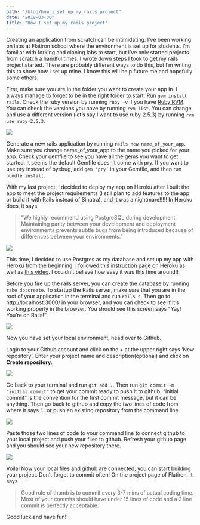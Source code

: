 ```yaml
---
path: "/blog/how_i_set_up_my_rails_project"
date: "2019-03-30"
title: "How I set up my rails project"
---
```





Creating an application from scratch can be intimidating. I’ve been working on labs at Flatiron school where the environment is set up for students. I’m familiar with forking and cloning labs to start, but I’ve only started projects from scratch a handful times. I wrote down steps I took to get my rails project started. There are probably different ways to do this, but I’m writing this to show how I set up mine. I know this will help future me and hopefully some others.


First, make sure you are in the folder you want to create your app in. I always manage to forget to be in the right folder to start.
Run `gem install rails`.
Check the ruby version by running `ruby -v` if you have [Ruby RVM](https://rvm.io/). You can check the versions you have by running `rvm list`. You can change and use a different version (let’s say I want to use ruby-2.5.3) by running `rvm use ruby-2.5.3`. 

![](https://res.cloudinary.com/codingmamakaz/image/upload/v1555440443/Flatiron%20Blog/Screen_Shot_2019-03-25_at_10.58.19_PM.png)

Generate a new rails application by running `rails new name_of_your_app`. Make sure you change name_of_your_app to the name you picked for your app.
Check your gemfile to see you have all the gems you want to get started. It seems the default Gemfile doesn’t come with pry. If you want to use pry instead of byebug, add `gem ‘pry’` in your Gemfile, and then run `bundle install`.

With my last project, I decided to deploy my app on Heroku after I built the app to meet the project requirements (I still plan to add features to the app or build it with Rails instead of Sinatra), and it was a nightmare!!!!! In Heroku docs, it says 
>“We highly recommend using PostgreSQL during development. Maintaining parity between your development and deployment environments prevents subtle bugs from being introduced because of differences between your environments.” 

![](https://media.giphy.com/media/11dR2hEgtN5KoM/giphy.gif)

This time, I decided  to use Postgres as my database and set up my app with Heroku from the beginning. I followed this [instruction page](https://devcenter.heroku.com/articles/getting-started-with-rails5) on Heroku as well as [this video](https://youtu.be/qniGJMH7Weo). I couldn’t believe how easy it was this time around!! 


Before you fire up the rails server, you can create the database by running  `rake db:create`.
To startup the Rails server, make sure that you are in the root of your application in the terminal and run  `rails s`.
Then go to http://localhost:3000/  in your browser, and you can check to see if it’s working properly in the browser. You should see this screen says "Yay! You’re on Rails!".

![](https://res.cloudinary.com/codingmamakaz/image/upload/v1555440495/Flatiron%20Blog/Screen_Shot_2019-03-25_at_11.44.06_PM.png)

Now you have set your local environment, head over to Github. 

Login to your Github account and click on the + at the upper right says ‘New repository’. Enter your project name and description(optional) and click on **Create repository**.

![](https://res.cloudinary.com/codingmamakaz/image/upload/v1555440506/Flatiron%20Blog/Screen_Shot_2019-03-25_at_11.53.04_PM.png)


Go back to your terminal and run `git add .`.
Then run `git commit -m “initial commit”` to get your commit ready to push it to github. “Initial commit” is the convention for the first commit message, but it can be anything.
Then go back to github and copy the two lines of code from where it says “…or push an existing repository from the command line.

![](https://res.cloudinary.com/codingmamakaz/image/upload/v1555440536/Flatiron%20Blog/Screen_Shot_2019-03-26_at_12.07.53_AM.png)

Paste those two lines of code to your command line to connect github to your local project and push your files to github.
Refresh your github page and you should see your new repository there. 

![](https://res.cloudinary.com/codingmamakaz/image/upload/v1555440582/Flatiron%20Blog/Screen_Shot_2019-03-26_at_12.11.35_AM.png)

Voila! Now your local files and github are connected, you can start building your project. Don’t forget to commit often! On the project page of Flatiron, it says 
> Good rule of thumb is to commit every 3-7 mins of actual coding time. Most of your commits should have under 15 lines of code and a 2 line commit is perfectly acceptable. 

Good luck and have fun!!
